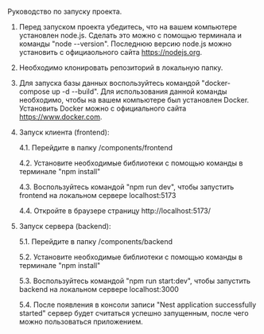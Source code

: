 Руководство по запуску проекта.

1. Перед запуском проекта убедитесь, что на вашем компьютере установлен node.js. Сделать это можно с помощью терминала и команды "node --version".
Последнюю версию node.js можно установить с официаольного сайта https://nodejs.org.

2. Необходимо клонировать репозиторий в локальную папку.

3. Для запуска базы данных воспользуйтесь командой "docker-compose up -d --build". Для использования данной команды необходимо, чтобы на вашем компьютере был установлен Docker.
Установить Docker можно с официального сайта https://www.docker.com.

4. Запуск клиента (frontend):

   4.1. Перейдите в папку /components/frontend

   4.2. Установите необходимые библиотеки с помощью команды в терминале "npm install"

   4.3. Воспользуйтесь командой "npm run dev", чтобы запустить frontend на локальном сервере localhost:5173

   4.4. Откройте в браузере страницу http://localhost:5173/

5. Запуск сервера (backend):

   5.1. Перейдите в папку /components/backend

   5.2. Установите необходимые библиотеки с помощью команды в терминале "npm install"

   5.3. Воспользуйтесь командой "npm run start:dev", чтобы запустить backend на локальном сервере localhost:3000

   5.4. После появления в консоли записи "Nest application successfully started" сервер будет считаться успешно запущенным, после чего можно пользоваться приложением.
